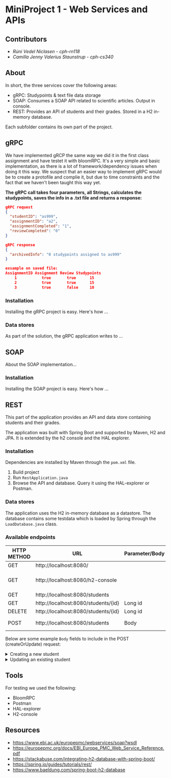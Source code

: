# MiniProject 1 - Web Services and APIs

## Contributors
- _Rúni Vedel Niclasen - cph-rn118_
- _Camilla Jenny Valerius Staunstrup - cph-cs340_

## About

In short, the three services cover the following areas:
- gRPC: Studypoints & text file data storage
- SOAP: Consumes a SOAP API related to scientific articles. Output in console.
- REST: Provides an API of students and their grades. Stored in a H2 in-memory database.

Each subfolder contains its own part of the project.

## gRPC
We have implemented gRCP the same way we did it in the first class assignment and have testet it with bloomRPC. It's a very simple and basic implementation, as there is a lot of framework/dependency issues when doing it this way. We suspect that an easier way to implement gRPC would be to create a protofile and complie it, but due to time constraints and the fact that we haven't been taught this way yet. 
  
**The gRPC call takes four parameters, all Strings, calculates the studypoints, saves the info in a .txt file and returns a response:**
```json
gRPC request
{
  "studentID": "as999",
  "assignmentID": "a2",
  "assignmentCompleted": "1",
  "reviewCompleted": "0"
}

gRPC response
{
  "archivedInfo": "0 studypoints assigned to as999"
}

exsample on saved file:
AssignmentID Assignment Review Studypoints
    1           true       true      15
    2           true       true      15
    3           true       false     10
```

### Installation
Installing the gRPC project is easy. Here's how ...

### Data stores
As part of the solution, the gRPC application writes to ...

## SOAP
About the SOAP implementation...

### Installation
Installing the SOAP project is easy. Here's how ...

## REST
This part of the application provides an API and data store containing students and their grades.

The application was built with Spring Boot and supported by Maven, H2 and JPA. It is extended by the h2 console and the HAL explorer.

### Installation
Dependencies are installed by Maven through the `pom.xml` file.

1) Build project
2) Run `RestApplication.java`
3) Browse the API and database. Query it using the HAL-explorer or Postman.

### Data stores
The application uses the H2 in-memory database as a datastore. The database contains some testdata which is loaded by Spring through the `LoadDatabase.java` class.

### Available endpoints

| HTTP METHOD | URL                                 | Parameter/Body | Notes                                                           |
|-------------|-------------------------------------|----------------|-----------------------------------------------------------------|
| GET         | http://localhost:8080/              |                | HAL Explorer                                                    |
| GET         | http://localhost:8080/h2-console    |                | Browse h2 database. Login details are in application.properties |
| GET         | http://localhost:8080/students      |                | Returns all students                                            |
| GET         | http://localhost:8080/students/{id} | Long id        | Returns student by ID                                           |
| DELETE      | http://localhost:8080/students/{id} | Long id        | Deletes student by ID                                           |
| POST        | http://localhost:8080/students      | Body           | Creates or updates a student.                                   |

Below are some example `Body` fields to include in the POST (createOrUpdate) request:

<details><summary>Creating a new student</summary>

_Do not include `id`_.

```json
{
    "firstName": "John",
    "lastName": "Testman",
    "grades": [
        {
            "subject": "Math",
            "year": "2021",
            "grade": "B"
        },
        {
            "subject": "Home Economics",
            "year": "2021",
            "grade": "A"
        }
    ]
}
```
</details>

<details><summary>Updating an existing student</summary>

_Do include `id` as it matches on this_.

```json
{
    "id":"1",
    "firstName": "John",
    "lastName": "Testman",
    "grades": [
        {
            "subject": "Math",
            "year": "2021",
            "grade": "C"
        },
        {
            "subject": "Home Economics",
            "year": "2021",
            "grade": "C"
        },
         {
            "subject": "newSubject",
            "year": "2021",
            "grade": "A"
        }
    ]
}
```
</details>

## Tools
For testing we used the following:
- BloomRPC
- Postman
- HAL-explorer
- H2-console

## Resources
- https://www.ebi.ac.uk/europepmc/webservices/soap?wsdl 
- https://europepmc.org/docs/EBI_Europe_PMC_Web_Service_Reference.pdf 
- https://stackabuse.com/integrating-h2-database-with-spring-boot/
- https://spring.io/guides/tutorials/rest/ 
- https://www.baeldung.com/spring-boot-h2-database
